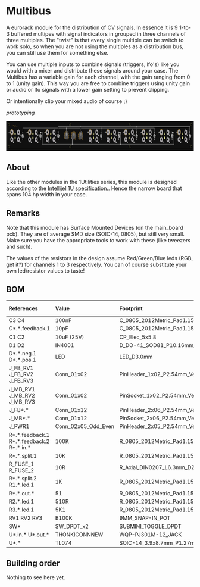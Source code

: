 # Multibus

A eurorack module for the distribution of CV signals. In essence it is 9 1-to-3 buffered multipes with signal indicators in grouped in three channels of three multiples. The "twist" is that every single multiple can be switch to work solo, so when you are not using the multiples as a distribution bus, you can still use them for something else.

You can use multiple inputs to combine signals (triggers, lfo's) like you would with a mixer and distribute these signals around your case. The Multibus has a variable gain for each channel, with the gain ranging from 0 to 1 (unity gain). This way you are free to combine triggers using unity gain or audio or lfo signals with a lower gain setting to prevent clipping.

Or intentionally clip your mixed audio of course ;)

*prototyping*

<img src="hardware/Multibus_panel/collateral/panel_render_jlcpcb_mg.png" alt="Preview" height="80px">

## About

Like the other modules in the 1Utilities series, this module is designed according to the [Intellijel 1U specification.](https://intellijel.com/support/1u-technical-specifications/). Hence the narrow board that spans 104 hp width in your case.

## Remarks

Note that this module has Surface Mounted Devices (on the main_board pcb). They are of average SMD size (SOIC-14, 0805), but still very small. Make sure you have the appropriate tools to work with these (like tweezers and such).

The values of the resistors in the design assume Red/Green/Blue leds (RGB, get it?) for channels 1 to 3 respectively. You can of course substitute your own led/resistor values to taste!

## BOM

| References | Value    | Footprint     | Quantity Per PCB | 
| :------------- | :------------- | :------------- | :------------- | 
C3 C4 | 100nF | C_0805_2012Metric_Pad1.15x1.40mm_HandSolder | 2
C\*.\*.feedback.1 | 10pF | C_0805_2012Metric_Pad1.15x1.40mm_HandSolder | 9
C1 C2 | 10uF (25V) | CP_Elec_5x5.8 | 2
D1 D2 | IN4001 | D_DO-41_SOD81_P10.16mm_Horizontal | 2
D\*.\*.neg.1 D\*.\*.pos.1 | LED | LED_D3.0mm | 18
J_FB_RV1 J_FB_RV2 J_FB_RV3 | Conn_01x02 | PinHeader_1x02_P2.54mm_Vertical | 3
J_MB_RV1 J_MB_RV2 J_MB_RV3 | Conn_01x02 | PinSocket_1x02_P2.54mm_Vertical | 3
J_FB\*.\*  | Conn_01x12 | PinHeader_2x06_P2.54mm_Vertical | 9
J_MB\*.\*  | Conn_01x12 | PinSocket_2x06_P2.54mm_Vertical | 9
J_PWR1 | Conn_02x05_Odd_Even | PinHeader_2x05_P2.54mm_Vertical | 1
R\*.\*.feedback.1 R\*.\*.feedback.2 R\*.\*.in.\* | 100K | R_0805_2012Metric_Pad1.15x1.40mm_HandSolder | 45
R\*.\*.split.1 | 10K | R_0805_2012Metric_Pad1.15x1.40mm_HandSolder | 9
R_FUSE_1 R_FUSE_2 | 10R | R_Axial_DIN0207_L6.3mm_D2.5mm_P7.62mm_Horizontal | 2
R\*.\*.split.2 R1.\*.led.1 | 1K | R_0805_2012Metric_Pad1.15x1.40mm_HandSolder | 12
R\*.\*.out.\* | 51 | R_0805_2012Metric_Pad1.15x1.40mm_HandSolder | 27
R2.\*.led.1 | 510R | R_0805_2012Metric_Pad1.15x1.40mm_HandSolder | 3
R3.\*.led.1 | 5K1 | R_0805_2012Metric_Pad1.15x1.40mm_HandSolder | 3
RV1 RV2 RV3 | B100K | 9MM_SNAP-IN_POT | 3
SW\* | SW_DPDT_x2 | SUBMINI_TOGGLE_DPDT | 9
U\*.in.\* U\*.out.\* | THONKICONNNEW | WQP-PJ301M-12_JACK | 36
U\*.\* | TL074 | SOIC-14_3.9x8.7mm_P1.27mm | 9

## Building order

Nothing to see here yet.
